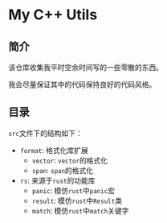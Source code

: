# My C++ Utils

## 简介

该仓库收集我平时空余时间写的一些零散的东西。

我会尽量保证其中的代码保持良好的代码风格。

## 目录

`src`文件下的结构如下：
- `format`: 格式化库扩展
    - `vector`: `vector`的格式化
    - `span`: `span`的格式化
- `rs`: 来源于`rust`的功能库
    - `panic`: 模仿`rust`中`panic`宏
    - `result`: 模仿`rust`中`Result`类
    - `match`: 模仿`rust`中`match`关键字

